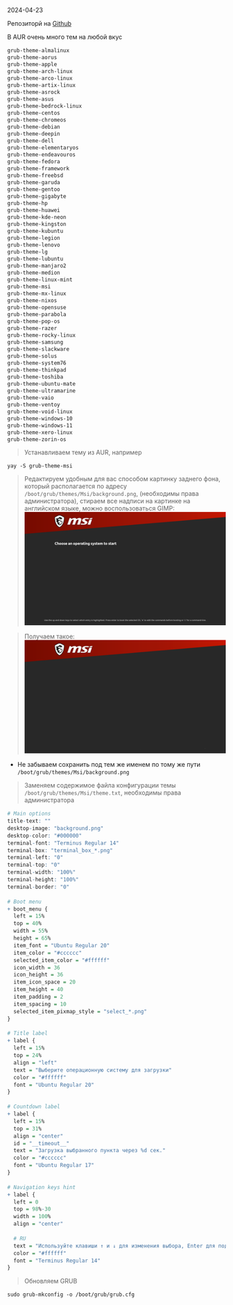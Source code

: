 2024-04-23

Репозиторй на [Github](https://github.com/AdisonCavani/distro-grub-themes/)

В AUR очень много тем на любой вкус
```
grub-theme-almalinux
grub-theme-aorus
grub-theme-apple
grub-theme-arch-linux
grub-theme-arco-linux
grub-theme-artix-linux
grub-theme-asrock
grub-theme-asus
grub-theme-bedrock-linux
grub-theme-centos
grub-theme-chromeos
grub-theme-debian
grub-theme-deepin
grub-theme-dell
grub-theme-elementaryos
grub-theme-endeavouros
grub-theme-fedora
grub-theme-framework
grub-theme-freebsd
grub-theme-garuda
grub-theme-gentoo
grub-theme-gigabyte
grub-theme-hp
grub-theme-huawei
grub-theme-kde-neon
grub-theme-kingston
grub-theme-kubuntu
grub-theme-legion
grub-theme-lenovo
grub-theme-lg
grub-theme-lubuntu
grub-theme-manjaro2
grub-theme-medion
grub-theme-linux-mint
grub-theme-msi
grub-theme-mx-linux
grub-theme-nixos
grub-theme-opensuse
grub-theme-parabola
grub-theme-pop-os
grub-theme-razer
grub-theme-rocky-linux
grub-theme-samsung
grub-theme-slackware
grub-theme-solus
grub-theme-system76
grub-theme-thinkpad
grub-theme-toshiba
grub-theme-ubuntu-mate
grub-theme-ultramarine
grub-theme-vaio
grub-theme-ventoy
grub-theme-void-linux
grub-theme-windows-10
grub-theme-windows-11
grub-theme-xero-linux
grub-theme-zorin-os
```

>Устанавливаем тему из AUR, например 
```shell
yay -S grub-theme-msi
```

>Редактируем удобным для вас способом картинку заднего фона, который располагается по адресу `/boot/grub/themes/Msi/background.png`, (необходимы права администратора),
стираем все надписи на картинке на английском языке, можно воспользоваться GIMP:
![|800](/Media/Grub2_Theme/image_1.png)

>Получаем такое:
![|800](/Media/Grub2_Theme/image_2.png)

- Не забываем сохранить под тем же именем по тому же пути `/boot/grub/themes/Msi/background.png`

>Заменяем содержимое файла конфигурации темы `/boot/grub/themes/Msi/theme.txt`, необходимы права администратора
```q
# Main options
title-text: ""
desktop-image: "background.png"
desktop-color: "#000000"
terminal-font: "Terminus Regular 14"
terminal-box: "terminal_box_*.png"
terminal-left: "0"
terminal-top: "0"
terminal-width: "100%"
terminal-height: "100%"
terminal-border: "0"

# Boot menu
+ boot_menu {
  left = 15%
  top = 40%
  width = 55%
  height = 65%
  item_font = "Ubuntu Regular 20"
  item_color = "#cccccc"
  selected_item_color = "#ffffff"
  icon_width = 36
  icon_height = 36
  item_icon_space = 20
  item_height = 40
  item_padding = 2
  item_spacing = 10
  selected_item_pixmap_style = "select_*.png"
}

# Title label
+ label {
  left = 15%
  top = 24%
  align = "left"
  text = "Выберите операционную систему для загрузки"
  color = "#ffffff"
  font = "Ubuntu Regular 20"
}

# Countdown label
+ label {
  left = 15%
  top = 31%
  align = "center"
  id = "__timeout__"
  text = "Загрузка выбранного пункта через %d сек."
  color = "#cccccc"
  font = "Ubuntu Regular 17"
}

# Navigation keys hint
+ label {
  left = 0
  top = 98%-30
  width = 100%
  align = "center"

  # RU
  text = "Используйте клавиши ↑ и ↓ для изменения выбора, Enter для подтверждения"
  color = "#ffffff"
  font = "Terminus Regular 14"
}
```

>Обновляем GRUB
```shell
sudo grub-mkconfig -o /boot/grub/grub.cfg
```

